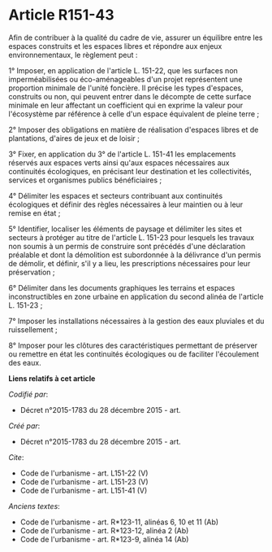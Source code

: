 # Article R151-43

Afin de contribuer à la qualité du cadre de vie, assurer un équilibre entre les espaces construits et les espaces libres et
répondre aux enjeux environnementaux, le règlement peut : 

1° Imposer, en application de l'article L. 151-22, que les surfaces non imperméabilisées ou éco-aménageables d'un projet
représentent une proportion minimale de l'unité foncière. Il précise les types d'espaces, construits ou non, qui peuvent
entrer dans le décompte de cette surface minimale en leur affectant un coefficient qui en exprime la valeur pour l'écosystème
par référence à celle d'un espace équivalent de pleine terre ; 

2° Imposer des obligations en matière de réalisation d'espaces libres et de plantations, d'aires de jeux et de loisir ; 

3° Fixer, en application du 3° de l'article L. 151-41 les emplacements réservés aux espaces verts ainsi qu'aux espaces
nécessaires aux continuités écologiques, en précisant leur destination et les collectivités, services et organismes publics
bénéficiaires ; 

4° Délimiter les espaces et secteurs contribuant aux continuités écologiques et définir des règles nécessaires à leur
maintien ou à leur remise en état ; 

5° Identifier, localiser les éléments de paysage et délimiter les sites et secteurs à protéger au titre de l'article L.
151-23 pour lesquels les travaux non soumis à un permis de construire sont précédés d'une déclaration préalable et dont la
démolition est subordonnée à la délivrance d'un permis de démolir, et définir, s'il y a lieu, les prescriptions nécessaires
pour leur préservation ; 

6° Délimiter dans les documents graphiques les terrains et espaces inconstructibles en zone urbaine en application du second
alinéa de l'article L. 151-23 ; 

7° Imposer les installations nécessaires à la gestion des eaux pluviales et du ruissellement ; 

8° Imposer pour les clôtures des caractéristiques permettant de préserver ou remettre en état les continuités écologiques ou
de faciliter l'écoulement des eaux.

**Liens relatifs à cet article**

_Codifié par_:

  - Décret n°2015-1783 du 28 décembre 2015 - art.

_Créé par_:

  - Décret n°2015-1783 du 28 décembre 2015 - art.

_Cite_:

  - Code de l'urbanisme - art. L151-22 (V)
  - Code de l'urbanisme - art. L151-23 (V)
  - Code de l'urbanisme - art. L151-41 (V)

_Anciens textes_:

  - Code de l'urbanisme - art. R*123-11, alinéas 6, 10 et 11  (Ab)
  - Code de l'urbanisme - art. R*123-12, alinéa 2 (Ab)
  - Code de l'urbanisme - art. R*123-9, alinéa 14 (Ab)
